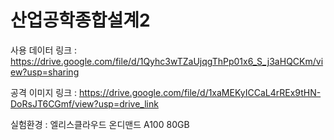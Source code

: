 # 산업공학종합설계2

사용 데이터 링크 : https://drive.google.com/file/d/1Qyhc3wTZaUjqgThPp01x6_S_j3aHQCKm/view?usp=sharing

공격 이미지 링크 : https://drive.google.com/file/d/1xaMEKyICCaL4rREx9tHN-DoRsJT6CGmf/view?usp=drive_link

실험환경 : 엘리스클라우드 온디맨드 A100 80GB
